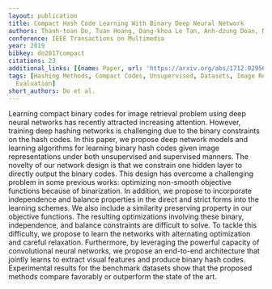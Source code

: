 ```yaml
---
layout: publication
title: Compact Hash Code Learning With Binary Deep Neural Network
authors: Thanh-toan Do, Tuan Hoang, Dang-khoa Le Tan, Anh-dzung Doan, Ngai-man Cheung
conference: IEEE Transactions on Multimedia
year: 2019
bibkey: do2017compact
citations: 23
additional_links: [{name: Paper, url: 'https://arxiv.org/abs/1712.02956'}]
tags: [Hashing Methods, Compact Codes, Unsupervised, Datasets, Image Retrieval, Supervised,
  Evaluation]
short_authors: Do et al.
---
```

Learning compact binary codes for image retrieval problem using deep neural
networks has recently attracted increasing attention. However, training deep
hashing networks is challenging due to the binary constraints on the hash
codes. In this paper, we propose deep network models and learning algorithms
for learning binary hash codes given image representations under both
unsupervised and supervised manners. The novelty of our network design is that
we constrain one hidden layer to directly output the binary codes. This design
has overcome a challenging problem in some previous works: optimizing
non-smooth objective functions because of binarization. In addition, we propose
to incorporate independence and balance properties in the direct and strict
forms into the learning schemes. We also include a similarity preserving
property in our objective functions. The resulting optimizations involving
these binary, independence, and balance constraints are difficult to solve. To
tackle this difficulty, we propose to learn the networks with alternating
optimization and careful relaxation. Furthermore, by leveraging the powerful
capacity of convolutional neural networks, we propose an end-to-end
architecture that jointly learns to extract visual features and produce binary
hash codes. Experimental results for the benchmark datasets show that the
proposed methods compare favorably or outperform the state of the art.